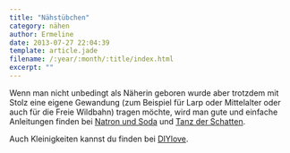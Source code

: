 ```yaml
---
title: "Nähstübchen"
category: nähen
author: Ermeline
date: 2013-07-27 22:04:39
template: article.jade
filename: /:year/:month/:title/index.html
excerpt: ""
---
```


Wenn man nicht unbedingt als Näherin geboren wurde aber trotzdem mit Stolz eine eigene Gewandung (zum Beispiel für Larp oder Mittelalter oder auch für die Freie Wildbahn) tragen möchte, wird man gute und einfache Anleitungen finden bei
[Natron und Soda](http://www.natronundsoda.net) und [Tanz der Schatten](http://www.tanz-der-schatten.de).

Auch Kleinigkeiten kannst du finden bei [DIYlove](http://www.diylove.de/).

